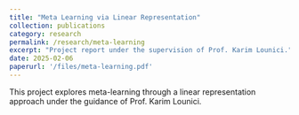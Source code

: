 ```yaml
---
title: "Meta Learning via Linear Representation"
collection: publications
category: research
permalink: /research/meta-learning
excerpt: "Project report under the supervision of Prof. Karim Lounici."
date: 2025-02-06
paperurl: '/files/meta-learning.pdf'
---
```


This project explores meta-learning through a linear representation approach under the guidance of Prof. Karim Lounici.